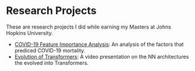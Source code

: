 # Research Projects

These are research projects I did while earning my Masters at Johns Hopkins University.

- [COVID-19 Feature Importance Analysis](https://github.com/efarish/portfolio/tree/main/research/covid): An analysis of the factors that prediced COVID-19 mortality.
- [Evolution of Transformers](https://github.com/efarish/portfolio/tree/main/research/transformers): A video presentation on the NN architectures the evolved into Transformers. 
